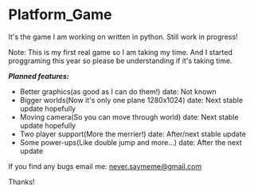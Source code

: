 # Platform_Game
It's the game I am working on written in python. Still work in progress!

Note: This is my first real game so I am taking my time. And I started proggraming this year so please be understanding if it's taking time.

***Planned features:***
- Better graphics(as good as I can do them!) date: Not known
- Bigger worlds(Now it's only one plane 1280x1024) date: Next stable update hopefully
- Moving camera(So you can move through world) date: Next stable update hopefully
- Two player support(More the merrier!) date: After/next stable update
- Some power-ups(Like double jump and more...) date: After the next update

If you find any bugs email me: never.saymeme@gmail.com 

Thanks!
